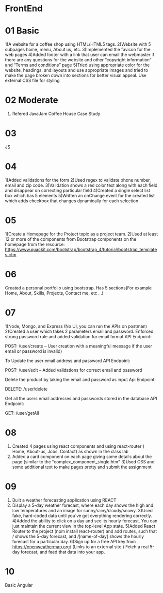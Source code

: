 # FrontEnd

# 01 Basic
1)A website for a coffee shop using HTML/HTML5 tags.
2)Website with 5 subpages home, menu, About us, etc.
3)Implemented the favicon for the web pages
4)Added footer with a link that user can email the webmaster if there are any questions for the website and other “copyright information” and “Terms and conditions” page
5)Tried using appropriate color for the website, headings, and layouts and use appropriate images and tried to make the page broken down into sections for better visual appeal. Use external CSS file for styling

# 02 Moderate
1) Refered JavaJam Coffee House Case Study

# 03
JS

# 04 
1)Added validations for the form
2)Used regex to validate phone number, email and zip code.
3)Validation shows a red color text along with each field and disappear on correcting particular field 
4)Created a single select list box which has 5 elements
5)Written an onChange event for the created list which adds checkbox that changes dynamically for each selection

# 05
1)Create a Homepage for the Project topic as a project team. 
2)Used at least 12 or more of the components from Bootstrap components on the homepage from the resource: https://www.quackit.com/bootstrap/bootstrap_4/tutorial/bootstrap_templates.cfm

# 06
Created a personal portfolio using bootstrap. Has 5 sections(For example Home, About, Skills, Projects, Contact me, etc . .)

# 07

1)Node, Mongo, and Express (No UI, you can run the APIs on postman)
2)Created a user which takes 2 parameters email and password. Enforced strong password rule and added validation for email format
API Endpoint:

POST: /user/create – User creation with a meaningful message if the user email or password is invalid)

To Update the user email address and password
API Endpoint:

POST: /user/edit – Added validations for correct email and password

Delete the product by taking the email and password as input
Api Endpoint:

DELETE: /user/delete

Get all the users email addresses and passwords stored in the database
API Endpoint:

GET: /user/getAll

# 08
1) Created 4 pages using react components and using react-router ( Home, About-us, Jobs, Contact) as shown in the class lab
2) Added a card component on each page giving some details about the page (similar to the "complex_component_single.htm"
3)Used CSS and some additional text to make pages pretty and submit the assignment

# 09
1) Built a weather forecasting application using REACT
2) Display a 5-day weather forecast, where each day shows the high and low temperatures and an image for sunny/rainy/cloudy/snowy. 
3)Used fake, hard-coded data until you’ve got everything rendering correctly.
4)Added the ability to click on a day and see its hourly forecast. You can just maintain the current view in the top-level App state.
5)Added React Router to the project (npm install react-router) and add routes, such that / shows the 5-day forecast, and /[name-of-day] shows the hourly forecast for a particular day.
6)Sign up for a free API key from https://openweathermap.org/ (Links to an external site.)
Fetch a real 5-day forecast, and feed that data into your app.

# 10 
Basic Angular